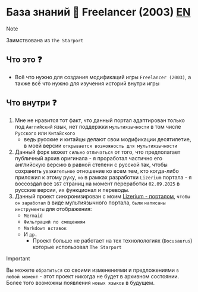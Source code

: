 # База знаний 🐥 Freelancer (2003) [EN](README.en.md)

> [!NOTE]
> Заимствована из `The Starport`

## Что это ❓

- Всё что нужно для создания модификаций игры `Freelancer (2003)`, а также всё что нужно для изучения историй внутри игры

## Что внутри ❓

1. Мне не нравится тот факт, что данный портал адаптирован только под `Английский` язык, нет поддержки `мультиязычности` в том числе `Русского` или `Китайского`
   - ведь русские и китайцы делают свои модификации десятилетие, в моей версии `открывается возможность для мультиязычности`
2. Данный форк может `сильно` `отличаться` от того, что предполагает публичный архив оригинала - я проработал частично его английскую версию в равной степени с русской так, чтобы сохранить `уважительное` отношение ко всем тем, кто когда-либо приложил к этому руку, `но` в рамках разработки `Lizerium` портала - я воссоздал все `167` страниц на момент переработки `02.09.2025` в русские версии, их функционал и переводы.
3. Данный проект синхронизирован с моим [Lizerium - порталом](https://lizup.ru/wiki), `чтобы` `он` `заработал` в виде мультиязычного портала, `были` `написаны` `инструменты` для отображения:
   - `Mermaid`
   - `Фильтраций по смещениям`
   - `Markdown вставок`
   - И `др.`
     - Проект больше не работает на тех технолологиях (`Docusaurus`) которые использовал `The Starport`

> [!IMPORTANT]
> Вы можете `обратиться` со своими изменениями и предложениями `в любой момент` - этот проект никогда не будет в архивном состоянии. Более того возможны появления `новых языков` в будущем.
